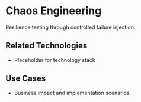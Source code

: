 # Chaos Engineering

Resilience testing through controlled failure injection.

## Related Technologies
- Placeholder for technology stack

## Use Cases
- Business impact and implementation scenarios
